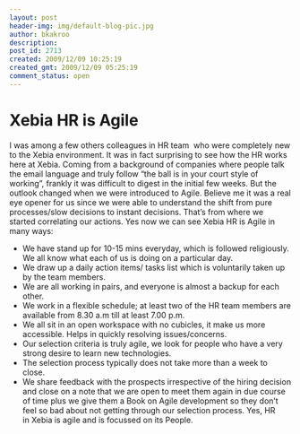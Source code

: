```yaml
---
layout: post
header-img: img/default-blog-pic.jpg
author: bkakroo
description: 
post_id: 2713
created: 2009/12/09 10:25:19
created_gmt: 2009/12/09 05:25:19
comment_status: open
---
```


# Xebia HR is Agile 

I was among a few others colleagues in HR team  who were completely new to the Xebia environment. It was in fact surprising to see how the HR works here at Xebia. Coming from a background of companies where people talk the email language and truly follow “the ball is in your court style of working”, frankly it was difficult to digest in the initial few weeks. But the outlook changed when we were introduced to Agile. Believe me it was a real eye opener for us since we were able to understand the shift from pure processes/slow decisions to instant decisions. That’s from where we started correlating our actions. Yes now we can see Xebia HR is Agile in many ways: 

  * We have stand up for 10-15 mins everyday, which is followed religiously. We all know what each of us is doing on a particular day.
  * We draw up a daily action items/ tasks list which is voluntarily taken up by the team members.
  * We are all working in pairs, and everyone is almost a backup for each other.
  * We work in a flexible schedule; at least two of the HR team members are available from 8.30 a.m till at least 7.00 p.m.
  * We all sit in an open workspace with no cubicles, it make us more accessible. Helps in quickly resolving issues/concerns.
  * Our selection criteria is truly agile, we look for people who have a very strong desire to learn new technologies.
  * The selection process typically does not take more than a week to close.
  * We share feedback with the prospects irrespective of the hiring decision and close on a note that we are open to meet them again in due course of time plus we give them a Book on Agile development so they don’t feel so bad about not getting through our selection process.
Yes, HR in Xebia is agile and is focussed on its People.